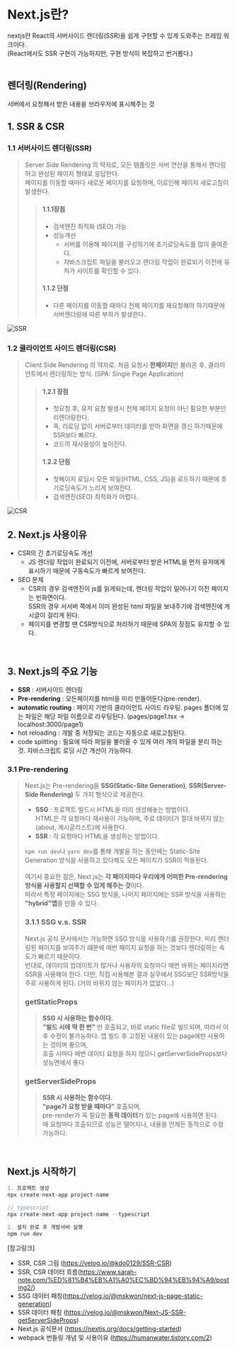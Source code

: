 # Next.js란?
nextjs란 React의 서버사이드 렌더링(SSR)을 쉽게 구현할 수 있게 도와주는 프레임 워크이다.  
(React에서도 SSR 구현이 가능하지만, 구현 방식이 복잡하고 번거롭다.)
<br/><br/>

## 렌더링(Rendering)
서버에서 요청해서 받은 내용을 브라우저에 표시해주는 것

## 1. SSR & CSR
### 1.1 서버사이드 렌더링(SSR)
> Server Side Rendering 의 약자로, 모든 템플릿은 서버 연산을 통해서 렌더링하고 완성된 페이지 형태로 응답한다.  
페이지를 이동할 때마다 새로운 페이지를 요청하며, 이로인해 페이지 새로고침이 발생한다.  
> > #### 1.1.1장점
> > * 검색엔진 최적화 (SEO) 가능
> > * 성능개선
> >   - 서버를 이용해 페이지를 구성하기에 초기로딩속도를 많이 줄여준다. 
> >   - 자바스크립트 파일을 불러오고 렌더링 작업이 완료되기 이전에 유저가 사이트를 확인할 수 있다.
> > #### 1.1.2 단점
> > * 다른 페이지를 이동할 때마다 전체 페이지를 재요청해야 하기때문에 서버렌더링에 따른 부하가 발생한다.  

<img src="https://media.vlpt.us/images/kdo0129/post/14753408-aa2e-4eed-948f-4b6bcef026b5/image.png" alt="SSR"/>

### 1.2 클라이언트 사이드 렌더링(CSR)
> Client Side Rendering 의 약자로. 처음 요청시 **한페이지**만 불러온 후, 클라이언트에서 렌더링하는 방식. (SPA: Single Page Application)
> > #### 1.2.1 장점
> > * 첫요청 후, 유저 요청 발생시 전체 페이지 요청이 아닌 필요한 부분만 리렌더링한다.
> > * 즉, 리로딩 없이 서버로부터 데이터를 받아 화면을 갱신 하기때문에 SSR보다 빠르다.
> > * 코드의 재사용성이 높아진다.
> > #### 1.2.2 단점
> > * 첫페이지 로딩시 모든 파일(HTML, CSS, JS)을 로드하기 때문에 초기로딩속도가 느리게 보여진다.
> > * 검색엔진(SEO) 최적화가 어렵다.

<img src="https://media.vlpt.us/images/kdo0129/post/3edb3957-d148-4eca-8d12-e796ae42b3cb/image.png" alt="CSR"/>
<br/>

## 2. Next.js 사용이유
* CSR의 긴 초기로딩속도 개선
  - JS 렌더링 작업이 완료되기 이전에, 서버로부터 받은 HTML을 먼저 유저에게 표시하기 때문에 구동속도가 빠르게 보여진다.
* SEO 문제
  - CSR의 경우 검색엔진이 js를 읽게되는데, 렌더링 작업이 일어나기 이전 페이지는 빈화면이다.  
  SSR의 경우 서서버 쪽에서 이미 완성된 html 파일을 보내주기에 검색엔진에 게시글이 걸리게 된다.
  - 페이지를 변경할 땐 CSR방식으로 처리하기 때문에 SPA의 장점도 유지할 수 있다.
<br/>

## 3. Next.js의 주요 기능
* **SSR** : 서버사이드 렌더링
* **Pre-rendering** : 모든페이지를 html을 미리 만들어둔다(pre-render).
* **automatic routing** : 페이지 기반의 클라이언트 사이드 라우팅. pages 폴더에 있는 파일은 해당 파일 이름으로 라우팅된다. (pages/page1.tsx -> localhost:3000/page1)
* hot reloading : 개발 중 저장되는 코드는 자동으로 새로고침된다.
* code splitting : 필요에 따라 파일을 불러올 수 있게 여러 개의 파일을 분리 하는 것. 자바스크립트 로딩 시간 개선이 가능하다.

### 3.1 Pre-rendering
>  Next.js는 Pre-rendering을 **SSG(Static-Site Generation)**, **SSR(Server-Side Rendering)** 두 가지 형식으로 제공한다. 
>  
>  * **SSG** : 프로젝트 빌드시 HTML을 미리 생성해놓는 방법이다.  
HTML은 각 요청마다 재사용이 가능하며, 주로 데이터가 절대 바뀌지 않는(about, 게시글리스트)에 사용한다.
>  * **SSR** : 각 요청마다 HTML을 생성하는 방법이다. 
>  
>  <code>npm run dev</code>나 <code>yarn dev</code>를 통해 개발을 하는 동안에는 Static-Site Generation 방식을 사용하고 있다해도 모든 페이지가 SSR이 적용된다.  
> <br/>
>  여기서 중요한 점은, Next.js는 **각 페이지마다 우리에게 어떠한 Pre-rendering 방식을 사용할지 선택할 수 있게 해주는 것**이다.  
>  따라서 특정 페이지에는 SSG 방식을, 나머지 페이지에는 SSR 방식을 사용하는 **"hybrid"앱**을 만들 수 있다.
>  
>  ### 3.1.1 SSG v.s. SSR
>  Next.js 공식 문서에서는 가능하면 SSG 방식을 사용하기를 권장한다.
>  미리 렌더링된 페이지를 보여주기 떄문에 매번 페이지 요청을 하는 것보다 렌더링하는 속도가 빠르기 때문이다.  
>  반대로, 데이터의 업데이트가 많거나 사용자의 요청마다 매번 바뀌는 페이지라면 SSR을 사용해야 한다.
>  다만, 직접 사용해본 결과 실무에서 SSG보단 SSR방식을 주로 사용하게 된다. (거의 바뀌지 않는 페이지가 없었다...)
>  
>  ### getStaticProps
>  > **SSG 시 사용하는 함수이다.**   
>  > **"빌드 시에 딱 한 번"** 만 호출되고, 바로 static file로 빌드되며, 따라서 이후 수정이 불가능하다.
>  > 앱 빌드 후 고정된 내용이 있는 page에만 사용하는 것이며 좋으며,   
>  > 호출 시마다 매번 데이터 요청을 하지 않으니 getServerSideProps보다 성능면에서 좋다   
>  
>  ### getServerSideProps
>  > **SSR 시 사용하는 함수이다.**   
>  > **"page가 요청 받을 때마다"** 호출되며,   
>  > pre-render가 꼭 필요한 **동적 데이터**가 있는 page에 사용하면 된다.   
>  > 매 요청마다 호출되므로 성능은 떨어지나, 내용을 언제든 동적으로 수정 가능하다.   


<br/>

## Next.js 시작하기
```js
1. 프로젝트 생성
npx create-next-app project-name

// typescript
npx create-next-app project-name --typescript

2. 설치 완료 후 개발서버 실행
npm run dev
```

[참고링크]
- SSR, CSR 그림 (https://velog.io/@kdo0129/SSR-CSR)
- SSR, CSR 데이터 흐름(https://www.sarah-note.com/%ED%81%B4%EB%A1%A0%EC%BD%94%EB%94%A9/posting2/)
- SSG 데이터 패칭(https://velog.io/@mskwon/next-js-page-static-generation)
- SSR 데이터 패칭 (https://velog.io/@mskwon/Next-JS-SSR-getServerSideProps)
- Next.js 공식문서 (https://nextjs.org/docs/getting-started)
- webpack 번들링 개념 및 사용이유 (https://humanwater.tistory.com/2)


